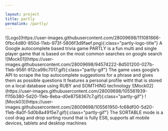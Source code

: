 ```yaml
---

layout: project
title: partly
permalink: /partly/
---
```


<!-- blah blah -->
<!-- blah blah blah-->
<!-- blah blah blah blahhhh-->

<span class="page page0">
  <span class="partly-content-title">
    <span class="partly-title-image">
      ![Logo](https://user-images.githubusercontent.com/28009698/111081666-0fbc4d80-850d-11eb-973f-5806f3d9faef.png){:class="partly-logo-title"}
    </span>
  </span>
  <span class="partly-sub-title" >
    A Google autocomplete based trivia game
  </span>
  <span class="partly-text-main-background">
    <span class="partly-text-main partly-text">
      PARTLY is a fun multi and single player game that is based on the most common searches on google search
    </span>
  </span>
</span>


<span class="page page1 page-content-right">
  <span class="partly-gif-container" id="partly-gif-container-1">
    ![Mock01](https://user-images.githubusercontent.com/28009698/94574222-8d501200-027b-11eb-956f-912ca99c7017.gif){:class="partly-gif"}
  </span>
  <span class="partly-text-background-1">
    <span class="partly-text partly-text-1">
      The game uses google’s API to scrape the top autocomplete suggestions for a phrase and gives them as possible questions
    </span>
  </span>
</span>

<span class="page page2 page-content-left">
  <span class="partly-text-background-2">
    <span class="partly-text partly-text-2">
      It features a personal profile witht that is stored on a local database using RUBY and SOMTHING technology
    </span>
  </span>
  <span class="partly-gif-container" id="partly-gif-container-1">
     ![Mock02](https://user-images.githubusercontent.com/28009698/105561939-f115b380-5d20-11eb-8eba-d0e8758367c7.gif){:class="partly-gif"}
  </span>
</span>

<span class="page page3 page-content-right">
  <span class="partly-gif-container" id="partly-gif-container-1">
      ![Mock03](https://user-images.githubusercontent.com/28009698/105561950-fc68df00-5d20-11eb-8a0f-5d0b8a4915e7.gif){:class="partly-gif"}
  </span>
  <span class="partly-text-background-3">
    <span class="partly-text partly-text-3">
      The SORTABLE mode is a cool drag and drop sorting round
      that is fully ES6, supports all mobile devices, tablets
      and desktop machines
    </span>
  </span>
</span>




